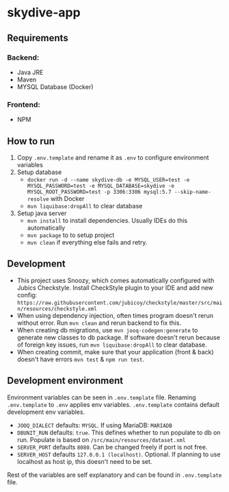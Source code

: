 # skydive-app

## Requirements
### Backend:
* Java JRE
* Maven
* MYSQL Database (Docker)

### Frontend:
* NPM

## How to run
1. Copy `.env.template` and rename it as `.env` to configure environment variables
2. Setup database
    * `docker run -d --name skydive-db -e MYSQL_USER=test -e MYSQL_PASSWORD=test -e MYSQL_DATABASE=skydive -e MYSQL_ROOT_PASSWORD=test -p 3306:3306 mysql:5.7 --skip-name-resolve` with Docker
    * `mvn liquibase:dropAll` to clear database
3. Setup java server
    * `mvn install` to install dependencies. Usually IDEs do this automatically
    * `mvn package` to to setup project
    * `mvn clean` if everything else fails and retry.

## Development
* This project uses Snoozy, which comes automatically configured with Jubics Checkstyle. Install CheckStyle plugin to your IDE and add new config: `https://raw.githubusercontent.com/jubicoy/checkstyle/master/src/main/resources/checkstyle.xml`
* When using dependency injection, often times program doesn't rerun without error. Run `mvn clean` and rerun backend to fix this.
* When creating db migrations, use `mvn jooq-codegen:generate` to generate new classes to db package. If software doesn't rerun because of foreign key issues, run `mvn liquibase:dropAll` to clear database.
* When creating commit, make sure that your application (front & back) doesn't have errors `mvn test` & `npm run test`.

## Development environment
Environment variables can be seen in `.env.template` file. Renaming `.env.template` to `.env` applies env variables. `.env.template` contains default development env variables.

* `JOOQ_DIALECT` defaults: `MYSQL`. If using MariaDB: `MARIADB`
* `DBUNIT_RUN` defaults: `true`. This defines whether to run populate to db on run. Populate is based on `/src/main/resources/dataset.xml`
* `SERVER_PORT` defaults `8080`. Can be changed freely if port is not free.
* `SERVER_HOST` defaults `127.0.0.1 (localhost)`. Optional. If planning to use localhost as host ip, this doesn't need to be set.

Rest of the variables are self explanatory and can be found in `.env.template` file.